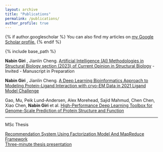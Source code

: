 ```yaml
---
layout: archive
title: "Publications"
permalink: /publications/
author_profile: true
---
```


{% if author.googlescholar %}
  You can also find my articles on <u><a href="{{author.googlescholar}}">my Google Scholar profile</a>.</u>
{% endif %}

{% include base_path %}

**Nabin Giri** , Jianlin Cheng. <a href="https://www.journals.elsevier.com/current-opinion-in-structural-biology" target="_blank">Artificial Intelligence (AI) Methodologies in Structural Biology section (2023) of Current Opinion in Structural Biology</a> - Invited - Manuscript in Preparation

**Nabin Giri** , Jianlin Cheng. <a href="https://www.biorxiv.org/content/10.1101/2022.05.27.493799v1" target="_blank">A Deep Learning Bioinformatics Approach to Modeling Protein-Ligand Interaction with cryo-EM Data in 2021 Ligand Model Challenge</a>

Gao, Mu, Peik Lund-Andersen, Alex Morehead, Sajid Mahmud, Chen Chen, Xiao Chen, **Nabin Giri** et al. <a href="https://ieeexplore.ieee.org/stamp/stamp.jsp?tp=&arnumber=9652872" target="_blank">High-Performance Deep Learning Toolbox for Genome-Scale Prediction of Protein Structure and Function</a>

---------------------------------------
MSc Thesis

<a href="https://zenodo.org/record/6591586#.YpPLquzMJBY" target="_blank">Recommendation System Using Factorization Model And MapReduce Framework</a>
\
<a href="https://youtu.be/KVL9eQ35YSY" target="_blank">Three-minute thesis presentation</a>
